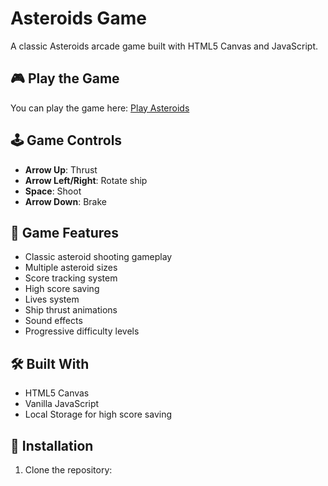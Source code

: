 # Asteroids Game

A classic Asteroids arcade game built with HTML5 Canvas and JavaScript.

## 🎮 Play the Game

You can play the game here: [Play Asteroids](https://htmlpreview.github.io/?https://github.com/gabriberetti/asteroids-game/blob/main/javascript.html)

## 🕹️ Game Controls

- **Arrow Up**: Thrust
- **Arrow Left/Right**: Rotate ship
- **Space**: Shoot
- **Arrow Down**: Brake

## 🎯 Game Features

- Classic asteroid shooting gameplay
- Multiple asteroid sizes
- Score tracking system
- High score saving
- Lives system
- Ship thrust animations
- Sound effects
- Progressive difficulty levels

## 🛠️ Built With

- HTML5 Canvas
- Vanilla JavaScript
- Local Storage for high score saving

## 🚀 Installation

1. Clone the repository: 
